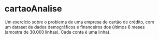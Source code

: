 # cartaoAnalise
Um exercício sobre o problema de uma empresa de cartão de crédito, com um dataset de dados demográficos e financeiros dos últimos 6 meses (amostra de 30.000 linhas). Cada conta é uma linha).
